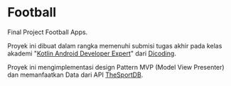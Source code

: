 # Football
Final Project Football Apps.

Proyek ini dibuat dalam rangka memenuhi submisi tugas akhir pada kelas akademi "[Kotlin Android Developer Expert](https://www.dicoding.com/academies/55)" dari [Dicoding](https://www.dicoding.com).

Proyek ini mengimplementasi design Pattern MVP (Model View Presenter)
dan memanfaatkan Data dari API [TheSportDB](https://www.thesportsdb.com/api.php).


